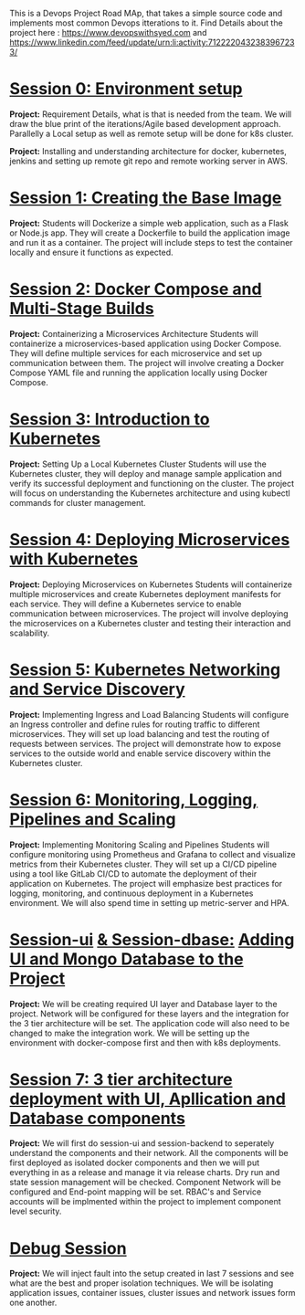 This is a Devops Project Road MAp, that takes a simple source code and implements most common Devops itterations to it.
Find Details about the project here : https://www.devopswithsyed.com and https://www.linkedin.com/feed/update/urn:li:activity:7122220432383967233/

# [Session 0: Environment setup](https://github.com/syednadeembe/project_sessions/tree/main/session-0)
**Project:** Requirement Details, what is that is needed from the team. We will draw the blue print of the iterations/Agile based development approach. 
Parallelly a Local setup as well as remote setup will be done for k8s cluster.

**Project:** Installing and understanding architecture for docker, kubernetes, jenkins and setting up remote git repo and remote working server in AWS.
# [Session 1: Creating the Base Image](https://github.com/syednadeembe/project_sessions/tree/main/session-1)
**Project:** Students will Dockerize a simple web application, such as a Flask or Node.js app.
They will create a Dockerfile to build the application image and run it as a container.
The project will include steps to test the container locally and ensure it functions as expected.

# [Session 2: Docker Compose and Multi-Stage Builds](https://github.com/syednadeembe/project_sessions/tree/main/session-2)
**Project:** Containerizing a Microservices Architecture
Students will containerize a microservices-based application using Docker Compose.
They will define multiple services for each microservice and set up communication between them.
The project will involve creating a Docker Compose YAML file and running the application locally using Docker Compose.

# [Session 3: Introduction to Kubernetes](https://github.com/syednadeembe/project_sessions/tree/main/session-3)
**Project:** Setting Up a Local Kubernetes Cluster
Students will use the Kubernetes cluster, they will deploy and manage sample application and verify its successful deployment and functioning on the cluster.
The project will focus on understanding the Kubernetes architecture and using kubectl commands for cluster management.

# [Session 4: Deploying Microservices with Kubernetes](https://github.com/syednadeembe/project_sessions/tree/main/session-4)
**Project:** Deploying Microservices on Kubernetes
Students will containerize multiple microservices and create Kubernetes deployment manifests for each service.
They will define a Kubernetes service to enable communication between microservices.
The project will involve deploying the microservices on a Kubernetes cluster and testing their interaction and scalability.

# [Session 5: Kubernetes Networking and Service Discovery](https://github.com/syednadeembe/project_sessions/tree/main/session-5)
**Project:** Implementing Ingress and Load Balancing
Students will configure an Ingress controller and define rules for routing traffic to different microservices.
They will set up load balancing and test the routing of requests between services.
The project will demonstrate how to expose services to the outside world and enable service discovery within the Kubernetes cluster.

# [Session 6: Monitoring, Logging, Pipelines and Scaling](https://github.com/syednadeembe/project_sessions/tree/main/session-6)
**Project:** Implementing Monitoring Scaling and Pipelines 
Students will configure monitoring using Prometheus and Grafana to collect and visualize metrics from their Kubernetes cluster.
They will set up a CI/CD pipeline using a tool like GitLab CI/CD to automate the deployment of their application on Kubernetes.
The project will emphasize best practices for logging, monitoring, and continuous deployment in a Kubernetes environment. We will also spend time in setting up metric-server and HPA.

# [Session-ui](https://github.com/syednadeembe/project_sessions/tree/main/session-ui) [& Session-dbase:](https://github.com/syednadeembe/project_sessions/tree/main/session-dbase) [Adding UI and Mongo Database to the Project]()
**Project:** We will be creating required UI layer and Database layer to the project.
Network will be configured for these layers and the integration for the 3 tier architecture will be set. The application code will also need to be changed to make the integration work. We will be setting up the environment with docker-compose first and then with k8s deployments.

# [Session 7: 3 tier architecture deployment with UI, Apllication and Database components](https://github.com/syednadeembe/project_sessions/tree/main/session-7)
**Project:** We will first do session-ui and session-backend to seperately understand the components and their network. All the components will be first deployed as isolated docker components and then we will put everything in as a release and manage it via release charts.
Dry run and state session management will be checked. Component Network will be configured and End-point mapping will be set. RBAC's and Service accounts will be implmented within the project to implement component level security.

# [Debug Session]()
**Project:** We will inject fault into the setup created in last 7 sessions and see what are the best and proper isolation techniques. We will be isolating application issues, container issues, cluster issues and network issues form one another. 

